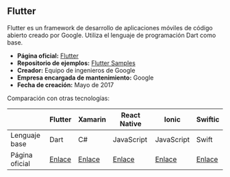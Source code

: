 ## Flutter

Flutter es un framework de desarrollo de aplicaciones móviles de código abierto creado por Google. Utiliza el lenguaje de programación Dart como base.

- **Página oficial:** [Flutter](https://flutter.dev/)
- **Repositorio de ejemplos:** [Flutter Samples](https://github.com/flutter/samples)
- **Creador:** Equipo de ingenieros de Google
- **Empresa encargada de mantenimiento:** Google
- **Fecha de creación:** Mayo de 2017

Comparación con otras tecnologías:

|                | Flutter                        | Xamarin                                             | React Native                       | Ionic                                 | Swiftic                            |
| -------------- | ------------------------------ | --------------------------------------------------- | ---------------------------------- | ------------------------------------- | ---------------------------------- |
| Lenguaje base  | Dart                           | C#                                                  | JavaScript                         | JavaScript                            | Swift                              |
| Página oficial | [Enlace](https://flutter.dev/) | [Enlace](https://dotnet.microsoft.com/apps/xamarin) | [Enlace](https://reactnative.dev/) | [Enlace](https://ionicframework.com/) | [Enlace](https://www.swiftic.com/) |
